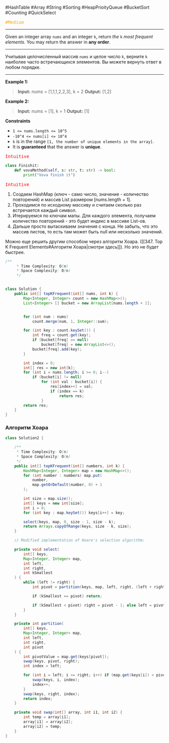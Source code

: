 #HashTable #Array #String #Sorting #HeapPrioityQueue #BucketSort #Counting #QuickSelect

<kbd><span style="color:orange;">#Medium</span> </kbd>

---
Given an integer array `nums` and an integer `k`, return _the_ `k` _most frequent elements_. You may return the answer in **any order**.

---
Учитывая целочисленный массив `nums` и целое число `k`, верните `k` наиболее часто встречающихся элементов. Вы можете вернуть ответ в любом порядке.

---
**Example 1:**

>**Input:** nums = [1,1,1,2,2,3], k = 2
>**Output:** [1,2]

**Example 2:**

>**Input:** nums = [1], k = 1
>**Output:** [1]


**Constraints**
- `1 <= nums.length <= 10^5`
- `-10^4 <= nums[i] <= 10^4`
- `k` is in the range `[1, the number of unique elements in the array]`.
- It is **guaranteed** that the answer is **unique**.

<kbd><span style="color:red;"> Intuitive</span></kbd>



```Python
class Finishit:
    def vovaMethod(self, s: str, t: str) -> bool:
        print("Vova finish it")

```

<kbd><span style="color:red;"> Intuitive</span></kbd>

1. Создаем HashMap (ключ - само число, значение - количество повторений) и массив List размером [nums.length + 1]. 
2. Проходимся по исходному массиву и считаем сколько раз встречается каждый символ.
3. Итерируемся по ключам мапы. Для каждого элемента, получаем количество повторений - это будет индекс в массиве List-ов.
4. Дальше просто вытаскиваем значения с конца. Не забыть, что это массив листов, то есть там может быть null или несколько значений.

Можно еще решить другим способом через алгоритм Хоара. ([[347. Top K Frequent Elements#Алгоритм Хоара|смотри здесь]]). Но это не будет быстрее.

```java
/**
     * Time Complexity: O(n)
     * Space Complexity: O(n)
     */


class Solution {
    public int[] topKFrequent(int[] nums, int k) {
        Map<Integer, Integer> count = new HashMap<>();
        List<Integer> [] bucket = new ArrayList[nums.length + 1];


        for (int num : nums)
            count.merge(num, 1, Integer::sum);

        for (int key : count.keySet()) {
            int freq = count.get(key);
            if (bucket[freq] == null)
                bucket[freq] = new ArrayList<>();
            bucket[freq].add(key);
        }

        int index = 0;
        int[] res = new int[k];
        for (int i = nums.length; i >= 0; i--)
            if (bucket[i] != null)
                for (int val : bucket[i]) {
                    res[index++] = val;
                    if (index == k)
                        return res;
                }
        return res;
    }
}

```






### Алгоритм Хоара

```java
class Solution2 {

    /**
     * Time Complexity: O(n)
     * Space Complexity: O(n)
     */
    public int[] topKFrequent(int[] numbers, int k) {
        HashMap<Integer, Integer> map = new HashMap<>();
        for (int number : numbers) map.put(
            number,
            map.getOrDefault(number, 0) + 1
        );

        int size = map.size();
        int[] keys = new int[size];
        int i = 0;
        for (int key : map.keySet()) keys[i++] = key;

        select(keys, map, 0, size - 1, size - k);
        return Arrays.copyOfRange(keys, size - k, size);
    }

    // Modified implementation of Hoare's selection algorithm:

    private void select(
        int[] keys,
        Map<Integer, Integer> map,
        int left,
        int right,
        int kSmallest
    ) {
        while (left != right) {
            int pivot = partition(keys, map, left, right, (left + right) / 2);

            if (kSmallest == pivot) return;

            if (kSmallest < pivot) right = pivot - 1; else left = pivot + 1;
        }
    }

    private int partition(
        int[] keys,
        Map<Integer, Integer> map,
        int left,
        int right,
        int pivot
    ) {
        int pivotValue = map.get(keys[pivot]);
        swap(keys, pivot, right);
        int index = left;

        for (int i = left; i <= right; i++) if (map.get(keys[i]) < pivotValue) {
            swap(keys, i, index);
            index++;
        }
        swap(keys, right, index);
        return index;
    }

    private void swap(int[] array, int i1, int i2) {
        int temp = array[i1];
        array[i1] = array[i2];
        array[i2] = temp;
    }
}
```

